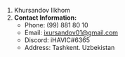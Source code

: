 
1. Khursandov Ilkhom
 2. **Contact Information:**
    * Phone: (99) 881 80 10
    * Email: ixursandov01@gmail.com
    * Discord: iHAVIC#6365
    * Address: Tashkent. Uzbekistan